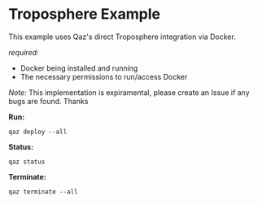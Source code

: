 # Troposphere Example

This example uses Qaz's direct Troposphere integration via Docker.

_required:_
- Docker being installed and running
- The necessary permissions to run/access Docker

_Note:_ This implementation is expiramental, please create an Issue if any bugs are found. Thanks


__Run:__

```
qaz deploy --all
```

__Status:__

```
qaz status
```

__Terminate:__

```
qaz terminate --all
```